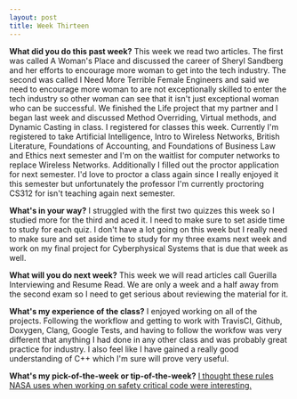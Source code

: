 ```yaml
---
layout: post
title: Week Thirteen
---
```


<b>What did you do this past week?</b>
This week we read two articles. The first was called A Woman's Place and discussed the career of Sheryl Sandberg and her efforts to encourage more woman to get into the tech industry. The second was called I Need More Terrible Female Engineers and said we need to encourage more woman to are not exceptionally skilled to enter the tech industry so other woman can see that it isn't just exceptional woman who can be successful. We finished the Life project that my partner and I began last week and discussed Method Overriding, Virtual methods, and Dynamic Casting in class. I registered for classes this week. Currently I'm registered to take Artificial Intelligence, Intro to Wireless Networks, British Literature, Foundations of Accounting, and Foundations of Business Law and Ethics next semester and I'm on the waitlist for computer networks to replace Wireless Networks. Additionally I filled out the proctor application for next semester. I'd love to proctor a class again since I really enjoyed it this semester but unfortunately the professor I'm currently proctoring CS312 for isn't teaching again next semester.

<b>What's in your way?</b>
I struggled with the first two quizzes this week so I studied more for the third and aced it. I need to make sure to set aside time to study for each quiz. I don't have a lot going on this week but I really need to make sure and set aside time to study for my three exams next week and work on my final project for Cyberphysical Systems that is due that week as well.

<b>What will you do next week?</b>
This week we will read articles call Guerilla Interviewing and Resume Read. We are only a week and a half away from the second exam so I need to get serious about reviewing the material for it.

<b>What's my experience of the class?</b>
I enjoyed working on all of the projects. Following the workflow and getting to work with TravisCI, Github, Doxygen, Clang, Google Tests, and having to follow the workfow was very different that anything I had done in any other class and was probably great practice for industry. I also feel like I have gained a really good understanding of C++ which I'm sure will prove very useful.

<b>What's my pick-of-the-week or tip-of-the-week?</b>
<a href="http://www.rankred.com/nasa-coding-rules/">I thought these rules NASA uses when working on safety critical code were interesting.</a>